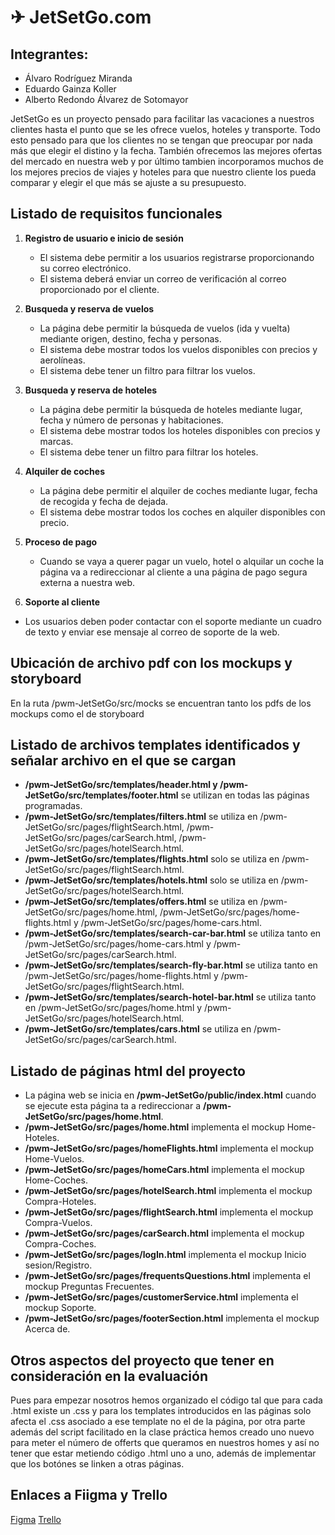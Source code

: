 # ✈ JetSetGo.com

## Integrantes:
  - Álvaro Rodríguez Miranda
  - Eduardo Gainza Koller
  - Alberto Redondo Álvarez de Sotomayor

JetSetGo es un proyecto pensado para facilitar las vacaciones a nuestros clientes hasta el punto que se les ofrece vuelos, hoteles y transporte. Todo esto pensado para que los clientes no se tengan que preocupar por nada más que elegir el distino y la fecha. También ofrecemos las mejores ofertas del mercado en nuestra web y por último tambien incorporamos muchos de los mejores precios de viajes y hoteles para que nuestro cliente los pueda comparar y elegir el que más se ajuste a su presupuesto.

## Listado de requisitos funcionales

1. **Registro de usuario e inicio de sesión**
   - El sistema debe permitir a los usuarios registrarse proporcionando su correo electrónico.
   - El sistema deberá enviar un correo de verificación al correo proporcionado por el cliente.
  
2. **Busqueda y reserva de vuelos**
   - La página debe permitir la búsqueda de vuelos (ida y vuelta) mediante origen, destino, fecha y personas.
   - El sistema debe mostrar todos los vuelos disponibles con precios y aerolíneas.
   - El sistema debe tener un filtro para filtrar los vuelos.

  
3. **Busqueda y reserva de hoteles**
   - La página debe permitir la búsqueda de hoteles mediante lugar, fecha y número de personas y habitaciones.
   - El sistema debe mostrar todos los hoteles disponibles con precios y marcas.
   - El sistema debe tener un filtro para filtrar los hoteles.
  
  
4. **Alquiler de coches**
   - La página debe permitir el alquiler de coches mediante lugar, fecha de recogida y fecha de dejada.
   - El sistema debe mostrar todos los coches en alquiler disponibles con precio.

  
5. **Proceso de pago**
   - Cuando se vaya a querer pagar un vuelo, hotel o alquilar un coche la página va a redireccionar al cliente a una página de pago segura externa a nuestra web.


6. **Soporte al cliente**
  - Los usuarios deben poder contactar con el soporte mediante un cuadro de texto y enviar ese mensaje al correo de soporte de la web.

## Ubicación de archivo pdf con los mockups y storyboard

En la ruta /pwm-JetSetGo/src/mocks se encuentran tanto los pdfs de los mockups como el de storyboard

## Listado de archivos templates identificados y señalar archivo en el que se cargan

- **/pwm-JetSetGo/src/templates/header.html y /pwm-JetSetGo/src/templates/footer.html** se utilizan en todas las páginas programadas.
- **/pwm-JetSetGo/src/templates/filters.html** se utiliza en /pwm-JetSetGo/src/pages/flightSearch.html, /pwm-JetSetGo/src/pages/carSearch.html, /pwm-JetSetGo/src/pages/hotelSearch.html.
- **/pwm-JetSetGo/src/templates/flights.html** solo se utiliza en /pwm-JetSetGo/src/pages/flightSearch.html.
- **/pwm-JetSetGo/src/templates/hotels.html** solo se utiliza en /pwm-JetSetGo/src/pages/hotelSearch.html.
- **/pwm-JetSetGo/src/templates/offers.html** se utiliza en /pwm-JetSetGo/src/pages/home.html, /pwm-JetSetGo/src/pages/home-flights.html y /pwm-JetSetGo/src/pages/home-cars.html.
- **/pwm-JetSetGo/src/templates/search-car-bar.html** se utiliza tanto en /pwm-JetSetGo/src/pages/home-cars.html y /pwm-JetSetGo/src/pages/carSearch.html.
- **/pwm-JetSetGo/src/templates/search-fly-bar.html** se utiliza tanto en /pwm-JetSetGo/src/pages/home-flights.html y /pwm-JetSetGo/src/pages/flightSearch.html.
- **/pwm-JetSetGo/src/templates/search-hotel-bar.html** se utiliza tanto en /pwm-JetSetGo/src/pages/home.html y /pwm-JetSetGo/src/pages/hotelSearch.html.
- **/pwm-JetSetGo/src/templates/cars.html** se utiliza en /pwm-JetSetGo/src/pages/carSearch.html.

## Listado de páginas html del proyecto
- La página web se inicia en **/pwm-JetSetGo/public/index.html** cuando se ejecute esta página ta a redireccionar a **/pwm-JetSetGo/src/pages/home.html**.
- **/pwm-JetSetGo/src/pages/home.html** implementa el mockup Home-Hoteles.
- **/pwm-JetSetGo/src/pages/homeFlights.html** implementa el mockup Home-Vuelos.
- **/pwm-JetSetGo/src/pages/homeCars.html** implementa el mockup Home-Coches.
- **/pwm-JetSetGo/src/pages/hotelSearch.html** implementa el mockup Compra-Hoteles.
- **/pwm-JetSetGo/src/pages/flightSearch.html** implementa el mockup Compra-Vuelos.
- **/pwm-JetSetGo/src/pages/carSearch.html** implementa el mockup Compra-Coches.
- **/pwm-JetSetGo/src/pages/logIn.html** implementa el mockup Inicio sesion/Registro.
- **/pwm-JetSetGo/src/pages/frequentsQuestions.html** implementa el mockup Preguntas Frecuentes.
- **/pwm-JetSetGo/src/pages/customerService.html** implementa el mockup Soporte.
- **/pwm-JetSetGo/src/pages/footerSection.html** implementa el mockup Acerca de.

## Otros aspectos del proyecto que tener en consideración en la evaluación

Pues para empezar nosotros hemos organizado el código tal que para cada .html existe un .css y para los templates introducidos en las páginas solo afecta el .css asociado a ese template no el de la página, por otra parte además del script facilitado en la clase práctica hemos creado uno nuevo para meter el número de offerts que queramos en nuestros homes y así no tener que estar metiendo código .html uno a uno, además de implementar que los botónes se linken a otras páginas.

## Enlaces a Fiigma y Trello
[Figma](https://www.figma.com/design/z5DR4Van2335s5e2t51VRY/PWM-JetSetGo-(2)?node-id=0-1&t=Wv3RxED5R3ridfwG-1)
[Trello](https://trello.com/invite/b/67be606cf130fb9355b0611c/ATTIaf22f69344d8496229faf30b1fab0c11888CA7D6/pwm-sprint1)



